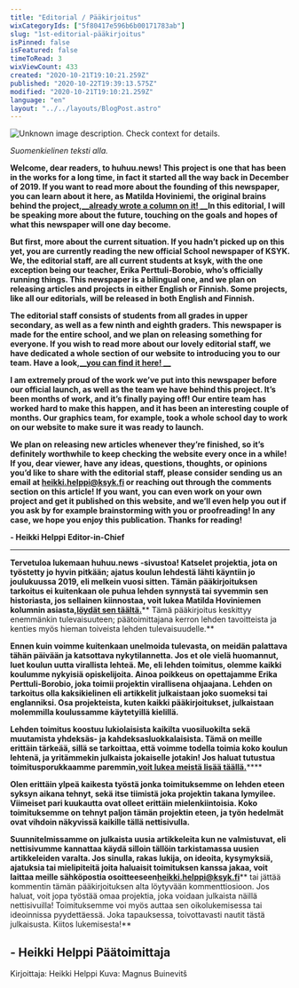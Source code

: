 ```yaml
---
title: "Editorial / Pääkirjoitus"
wixCategoryIds: ["5f80417e596b6b00171783ab"]
slug: "1st-editorial-pääkirjoitus"
isPinned: false
isFeatured: false
timeToRead: 3
wixViewCount: 433
created: "2020-10-21T19:10:21.259Z"
published: "2020-10-22T19:39:13.575Z"
modified: "2020-10-21T19:10:21.259Z"
language: "en"
layout: "../../layouts/BlogPost.astro"
---
```


![Unknown image description. Check context for details.](https://static.wixstatic.com/media/2da4fc_7eab99fbd8424bc0afbbfae246b2925c~mv2.jpg)

*Suomenkielinen teksti alla.*

**Welcome, dear readers, to huhuu.news! This project is one that has been in the works for a long time, in fact it started all the way back in December of 2019. If you want to read more about the founding of this newspaper, you can learn about it here, as Matilda Hoviniemi, the original brains behind the project,**[**__already wrote a column on it! __**](https://www.huhuu.news/post/pikkujouluista-lauri-hallan-kansliaan-ksyk-median-tarina)**In this editorial, I will be speaking more about the future, touching on the goals and hopes of what this newspaper will one day become.**

**But first, more about the current situation. If you hadn’t picked up on this yet, you are currently reading the new official School newspaper of KSYK. We, the editorial staff, are all current students at ksyk, with the one exception being our teacher, Erika Perttuli-Borobio, who’s officially running things. This newspaper is a bilingual one, and we plan on releasing articles and projects in either English or Finnish. Some projects, like all our editorials, will be released in both English and Finnish.**

**The editorial staff consists of students from all grades in upper secondary, as well as a few ninth and eighth graders. This newspaper is made for the entire school, and we plan on releasing something for everyone. If you wish to read more about our lovely editorial staff, we have dedicated a whole section of our website to introducing you to our team. Have a look,**[**__you can find it here! __**](https://www.huhuu.news/toimitus)

**I am extremely proud of the work we’ve put into this newspaper before our official launch, as well as the team we have behind this project. It’s been months of work, and it’s finally paying off! Our entire team has worked hard to make this happen, and it has been an interesting couple of months. Our graphics team, for example, took a whole school day to work on our website to make sure it was ready to launch.**

**We plan on releasing new articles whenever they’re finished, so it’s definitely worthwhile to keep checking the website every once in a while! If you, dear viewer, have any ideas, questions, thoughts, or opinions you’d like to share with the editorial staff, please consider sending us an email at heikki.helppi@ksyk.fi or reaching out through the comments section on this article! If you want, you can even work on your own project and get it published on this website, and we’ll even help you out if you ask by for example brainstorming with you or proofreading! In any case, we hope you enjoy this publication. Thanks for reading!**

**- Heikki Helppi**
**Editor-in-Chief**

---
**Tervetuloa lukemaan huhuu.news -sivustoa! Katselet projektia, jota on työstetty jo hyvin pitkään; ajatus koulun lehdestä lähti käyntiin jo joulukuussa 2019, eli melkein vuosi sitten. Tämän pääkirjoituksen tarkoitus ei kuitenkaan ole puhua lehden synnystä tai syvemmin sen historiasta, jos sellainen kiinnostaa, voit lukea Matilda Hoviniemen kolumnin asiasta,**[**__löydät sen täältä.__**](https://www.huhuu.news/post/pikkujouluista-lauri-hallan-kansliaan-ksyk-median-tarina)** Tämä pääkirjoitus keskittyy enemmänkin tulevaisuuteen; päätoimittajana kerron lehden tavoitteista ja kenties myös hieman toiveista lehden tulevaisuudelle.**

**Ennen kuin voimme kuitenkaan unelmoida tulevasta, on meidän palattava tähän päivään ja katsottava nykytilannetta. Jos et ole vielä huomannut, luet koulun uutta virallista lehteä. Me, eli lehden toimitus, olemme kaikki koulumme nykyisiä opiskelijoita. Ainoa poikkeus on opettajamme Erika Perttuli-Borobio, joka toimii projektin virallisena ohjaajana. Lehden on tarkoitus olla kaksikielinen eli artikkelit julkaistaan joko suomeksi tai englanniksi. Osa projekteista, kuten kaikki pääkirjoitukset, julkaistaan molemmilla koulussamme käytetyillä kielillä.**

**Lehden toimitus koostuu lukiolaisista kaikilta vuosiluokilta sekä muutamista yhdeksäs- ja kahdeksasluokkalaisista. Tämä on meille erittäin tärkeää, sillä se tarkoittaa, että voimme todella toimia koko koulun lehtenä, ja yritämmekin julkaista jokaiselle jotakin! Jos haluat tutustua toimitusporukkaamme paremmin,**[**__voit lukea meistä lisää täällä.__**](https://www.huhuu.news/toimitus)****

**Olen erittäin ylpeä kaikesta työstä jonka toimituksemme on lehden eteen syksyn aikana tehnyt, sekä itse tiimistä joka projektin takana lymyilee. Viimeiset pari kuukautta ovat olleet erittäin mielenkiintoisia. Koko toimituksemme on tehnyt paljon tämän projektin eteen, ja työn hedelmät ovat vihdoin näkyvissä kaikille tällä nettisivulla.**

**Suunnitelmissamme on julkaista uusia artikkeleita kun ne valmistuvat, eli nettisivumme kannattaa käydä silloin tällöin tarkistamassa uusien artikkeleiden varalta. Jos sinulla, rakas lukija, on ideoita, kysymyksiä, ajatuksia tai mielipiteitä joita haluaisit toimituksen kanssa jakaa, voit laittaa meille sähköpostia osoitteeseen**[**__heikki.helppi@ksyk.fi__**](heikki.helppi@ksyk.fi)** tai jättää kommentin tämän pääkirjoituksen alta löytyvään kommenttiosioon. Jos haluat, voit jopa työstää omaa projektia, joka voidaan julkaista näillä nettisivuilla! Toimituksemme voi myös auttaa sen oikolukemisessa tai ideoinnissa pyydettäessä. Joka tapauksessa, toivottavasti nautit tästä julkaisusta. Kiitos lukemisesta!**

**- Heikki Helppi**
**Päätoimittaja**
---
Kirjoittaja: Heikki Helppi
Kuva: Magnus Buinevitš

